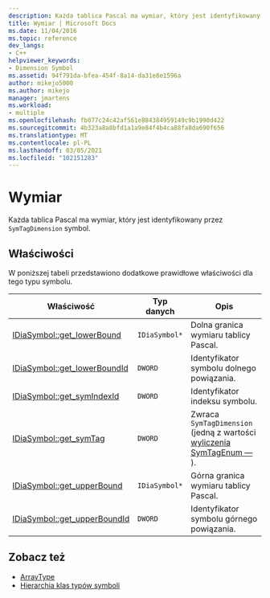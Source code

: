 ```yaml
---
description: Każda tablica Pascal ma wymiar, który jest identyfikowany przez symbol SymTagDimension.
title: Wymiar | Microsoft Docs
ms.date: 11/04/2016
ms.topic: reference
dev_langs:
- C++
helpviewer_keywords:
- Dimension Symbol
ms.assetid: 94f791da-bfea-454f-8a14-da31e8e1596a
author: mikejo5000
ms.author: mikejo
manager: jmartens
ms.workload:
- multiple
ms.openlocfilehash: fb077c24c42af561e884384959149c9b1990d422
ms.sourcegitcommit: 4b323a8a8bfd1a1a9e84f4b4ca88fa8da690f656
ms.translationtype: MT
ms.contentlocale: pl-PL
ms.lasthandoff: 03/05/2021
ms.locfileid: "102151283"
---
```

# <a name="dimension"></a>Wymiar
Każda tablica Pascal ma wymiar, który jest identyfikowany przez `SymTagDimension` symbol.

## <a name="properties"></a>Właściwości
 W poniższej tabeli przedstawiono dodatkowe prawidłowe właściwości dla tego typu symbolu.

|Właściwość|Typ danych|Opis|
|--------------|---------------|-----------------|
|[IDiaSymbol::get_lowerBound](../../debugger/debug-interface-access/idiasymbol-get-lowerbound.md)|`IDiaSymbol*`|Dolna granica wymiaru tablicy Pascal.|
|[IDiaSymbol::get_lowerBoundId](../../debugger/debug-interface-access/idiasymbol-get-lowerboundid.md)|`DWORD`|Identyfikator symbolu dolnego powiązania.|
|[IDiaSymbol::get_symIndexId](../../debugger/debug-interface-access/idiasymbol-get-symindexid.md)|`DWORD`|Identyfikator indeksu symbolu.|
|[IDiaSymbol::get_symTag](../../debugger/debug-interface-access/idiasymbol-get-symtag.md)|`DWORD`|Zwraca `SymTagDimension` (jedną z wartości [wyliczenia SymTagEnum —](../../debugger/debug-interface-access/symtagenum.md) ).|
|[IDiaSymbol::get_upperBound](../../debugger/debug-interface-access/idiasymbol-get-upperbound.md)|`IDiaSymbol*`|Górna granica wymiaru tablicy Pascal.|
|[IDiaSymbol::get_upperBoundId](../../debugger/debug-interface-access/idiasymbol-get-upperboundid.md)|`DWORD`|Identyfikator symbolu górnego powiązania.|

## <a name="see-also"></a>Zobacz też
- [ArrayType](../../debugger/debug-interface-access/arraytype.md)
- [Hierarchia klas typów symboli](../../debugger/debug-interface-access/class-hierarchy-of-symbol-types.md)
